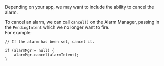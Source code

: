 Depending on your app, we may want to include the ability to cancel the alarm.

To cancel an alarm, we can call `cancel()` on the Alarm Manager, passing in the `PendingIntent` which we no longer want to fire.  
For example:

```
// If the alarm has been set, cancel it.

if (alarmMgr!= null) {
    alarmMgr.cancel(alarmIntent);
}
```



